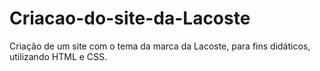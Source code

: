 # Criacao-do-site-da-Lacoste
Criação de um site com o tema da marca da Lacoste, para fins didáticos, utilizando HTML e CSS.
